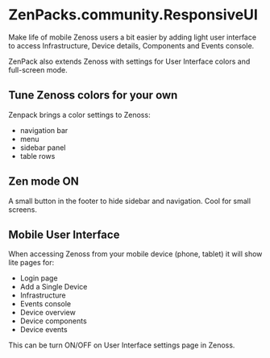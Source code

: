 ZenPacks.community.ResponsiveUI
===============================

Make life of mobile Zenoss users a bit easier by adding light user interface to access Infrastructure, Device details, Components and Events console.

ZenPack also extends Zenoss with settings for User Interface colors and full-screen mode.


Tune Zenoss colors for your own
-------------------------------

Zenpack brings a color settings to Zenoss:
 
 - navigation bar
 - menu
 - sidebar panel
 - table rows


Zen mode ON
-----------

A small button in the footer to hide sidebar and navigation. Cool for small screens.


Mobile User Interface
---------------------

When accessing Zenoss from your mobile device (phone, tablet) it will show lite
pages for:

 - Login page
 - Add a Single Device
 - Infrastructure
 - Events console
 - Device overview
 - Device components
 - Device events


This can be turn ON/OFF on User Interface settings page in Zenoss.
